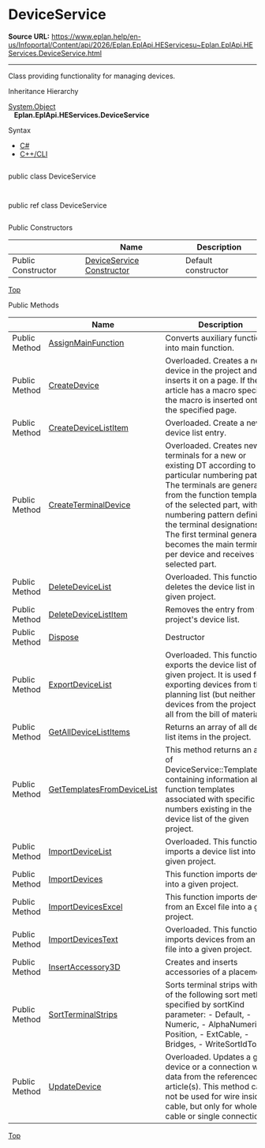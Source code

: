 # DeviceService

**Source URL:** https://www.eplan.help/en-us/Infoportal/Content/api/2026/Eplan.EplApi.HEServicesu~Eplan.EplApi.HEServices.DeviceService.html

---

Class providing functionality for managing devices.

Inheritance Hierarchy

[System.Object](#)  
   **Eplan.EplApi.HEServices.DeviceService**

Syntax

- [C#](#i-syntax-CS)
- [C++/CLI](#i-syntax-CPP2005)

```
```
public class DeviceService
```
```

```
```
public ref class DeviceService
```
```



Public Constructors

|  | Name | Description |
| --- | --- | --- |
| Public Constructor | [DeviceService Constructor](Eplan.EplApi.HEServicesu~Eplan.EplApi.HEServices.DeviceService~_ctor.html) | Default constructor |

[Top](#top)




Public Methods

|  | Name | Description |
| --- | --- | --- |
| Public Method | [AssignMainFunction](Eplan.EplApi.HEServicesu~Eplan.EplApi.HEServices.DeviceService~AssignMainFunction.html) | Converts auxiliary function into main function. |
| Public Method | [CreateDevice](Eplan.EplApi.HEServicesu~Eplan.EplApi.HEServices.DeviceService~CreateDevice.html) | Overloaded. Creates a new device in the project and inserts it on a page. If the article has a macro specified, the macro is inserted onto the specified page. |
| Public Method | [CreateDeviceListItem](Eplan.EplApi.HEServicesu~Eplan.EplApi.HEServices.DeviceService~CreateDeviceListItem.html) | Overloaded. Create a new device list entry. |
| Public Method | [CreateTerminalDevice](Eplan.EplApi.HEServicesu~Eplan.EplApi.HEServices.DeviceService~CreateTerminalDevice.html) | Overloaded. Creates new terminals for a new or existing DT according to a particular numbering pattern. The terminals are generated from the function templates of the selected part, with the numbering pattern defining the terminal designations. The first terminal generated becomes the main terminal per device and receives the selected part. |
| Public Method | [DeleteDeviceList](Eplan.EplApi.HEServicesu~Eplan.EplApi.HEServices.DeviceService~DeleteDeviceList.html) | Overloaded. This function deletes the device list in the given project. |
| Public Method | [DeleteDeviceListItem](Eplan.EplApi.HEServicesu~Eplan.EplApi.HEServices.DeviceService~DeleteDeviceListItem.html) | Removes the entry from the project's device list. |
| Public Method | [Dispose](Eplan.EplApi.HEServicesu~Eplan.EplApi.HEServices.DeviceService~Dispose().html) | Destructor |
| Public Method | [ExportDeviceList](Eplan.EplApi.HEServicesu~Eplan.EplApi.HEServices.DeviceService~ExportDeviceList.html) | Overloaded. This function exports the device list of a given project. It is used for exporting devices from the planning list (but neither all devices from the project nor all from the bill of materials). |
| Public Method | [GetAllDeviceListItems](Eplan.EplApi.HEServicesu~Eplan.EplApi.HEServices.DeviceService~GetAllDeviceListItems.html) | Returns an array of all device list items in the project. |
| Public Method | [GetTemplatesFromDeviceList](Eplan.EplApi.HEServicesu~Eplan.EplApi.HEServices.DeviceService~GetTemplatesFromDeviceList.html) | This method returns an array of DeviceService::TemplatesInfo containing information about function templates associated with specific part numbers existing in the device list of the given project. |
| Public Method | [ImportDeviceList](Eplan.EplApi.HEServicesu~Eplan.EplApi.HEServices.DeviceService~ImportDeviceList.html) | Overloaded. This function imports a device list into a given project. |
| Public Method | [ImportDevices](Eplan.EplApi.HEServicesu~Eplan.EplApi.HEServices.DeviceService~ImportDevices.html) | This function imports devices into a given project. |
| Public Method | [ImportDevicesExcel](Eplan.EplApi.HEServicesu~Eplan.EplApi.HEServices.DeviceService~ImportDevicesExcel.html) | This function imports devices from an Excel file into a given project. |
| Public Method | [ImportDevicesText](Eplan.EplApi.HEServicesu~Eplan.EplApi.HEServices.DeviceService~ImportDevicesText.html) | Overloaded. This function imports devices from an text file into a given project. |
| Public Method | [InsertAccessory3D](Eplan.EplApi.HEServicesu~Eplan.EplApi.HEServices.DeviceService~InsertAccessory3D.html) | Creates and inserts accessories of a placement. |
| Public Method | [SortTerminalStrips](Eplan.EplApi.HEServicesu~Eplan.EplApi.HEServices.DeviceService~SortTerminalStrips.html) | Sorts terminal strips with one of the following sort methods specified by sortKind parameter: - Default, - Numeric, - AlphaNumeric, - Position, - ExtCable, - Bridges, - WriteSortIdToAll |
| Public Method | [UpdateDevice](Eplan.EplApi.HEServicesu~Eplan.EplApi.HEServices.DeviceService~UpdateDevice.html) | Overloaded. Updates a given device or a connection with data from the referenced article(s). This method can not be used for wire inside cable, but only for whole cable or single connection. |

[Top](#top)
